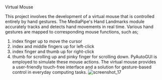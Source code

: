 Virtual Mouse

This project involves the development of a virtual mouse that is controlled entirely by hand gestures. 
The MediaPipe's Hand Landmarks module accurately tracks and detects hand movements in real time.
Various hand gestures are mapped to corresponding mouse functions, such as;
1) index finger up to move the cursor
2) index and middle fingers up for left-click
3) index finger and thumb up for right-click
4) thumb for scrolling up and pinky finger for scrolling down.
PyAutoGUI is employed to simulate these mouse actions. The virtual mouse provides a user-friendly touch-free interface and a solution for gesture-based control in everyday computing tasks.
![screenshot_17](https://github.com/user-attachments/assets/f1c0ec1c-0867-4b07-8309-9250f0acfe39)
